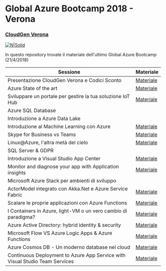 # Global Azure Bootcamp 2018 - Verona
### [CloudGen Verona](http://cloudgen.it)

[![N|Solid](https://global.azurebootcamp.net/wp-content/uploads/2014/11/logo-2018-762x677-2.png)](logo)

In questo repository trovate il materiale dell'ultimo Global Azure Bootcamp (21/4/2018)

| Sessione | Materiale |
| ------ | ------ |
| Presentazione CloudGen Verona e Codici Sconto | [Materiale][LinkPresentazioneIniziale] |
| Azure State of the art | [Materiale][LinkKeynote] |
| Sviluppare un portale per gestire la tua soluzione IoT Hub | [Materiale][LinkIoT] |
| Azure SQL Database |  |
| Introduzione a Azure Data Lake |  |
| Introduzione al Machine Learning con Azure | [Materiale][LinkML] |
| Skype for Business vs Teams | [Materiale][LinkTeams] |
| Linux@Azure, l'altra metà del cielo | [Materiale][LinkLinuxAltraMetaDelCielo] |
| SQL Server & GDPR |  |
| Introduzione a Visual Studio App Center | [Materiale][LinkAppCenter] |
| Monitor and diagnose your app with Application insights | [Materiale][LinkAppInsight] |
| Microsoft Azure Stack per ambienti di sviluppo |  |
| ActorModel integrato con Akka.Net e Azure Service Fabric | [Materiale][LinkFabric] |
| Scalare le proprie applicazioni con Azure Functions | [Materiale][LinkFunctions] |
| I Containers in Azure, light-VM o un vero cambio di paradigma? | [Materiale][LinkContainers] |
| Azure Active Directory: hybrid identity & security | [Materiale][LinkAAD]  |
| Microsoft Flow VS Azure Logic Apps & Azure Functions | [Materiale][LinkFlow] |
| Azure Cosmos DB - Un moderno database nel cloud | [Materiale][LinkCosmosDB] |
| Continuous Deployment to Azure App Service with Visual Studio Team Services | [Materiale][LinkVSTS] |

   [LinkKeynote]: <https://github.com/CloudGenVR/GAB2018/tree/master/Keynote>
   [LinkAppCenter]: <https://github.com/CloudGenVR/GAB2018/tree/master/AppCenter>
   [LinkAppInsight]: <https://github.com/CloudGenVR/GAB2018/tree/master/AppInsight>
   [LinkIoT]: <https://github.com/CloudGenVR/GAB2018/tree/master/Azure%20IoTHub>
   [LinkFunctions]: <https://github.com/CloudGenVR/GAB2018/tree/master/AzureFunctions>
   [LinkFabric]: <https://github.com/CloudGenVR/GAB2018/tree/master/AzureServiceFabric_AkkaNet>
   [LinkContainers]: <https://github.com/CloudGenVR/GAB2018/tree/master/Containers>
   [LinkVSTS]: <https://github.com/CloudGenVR/GAB2018/tree/master/Continuous%20Deployment%20to%20Azure%20App%20Service%20with%20Visual%20Studio%20Team%20Services>
   [LinkCosmosDB]: <https://github.com/CloudGenVR/GAB2018/tree/master/CosmosDB>
   [LinkLinuxAltraMetaDelCielo]: <https://github.com/CloudGenVR/GAB2018/tree/master/LinuxAltraMetaDelCielo>
   [LinkML]: <https://github.com/CloudGenVR/GAB2018/tree/master/Machine%20Learning>
   [LinkPresentazioneIniziale]: <https://github.com/CloudGenVR/GAB2018/tree/master/Presentazione_Sconti>
   [LinkFlow]: <https://github.com/CloudGenVR/GAB2018/tree/master/Flow>
   [LinkAAD]: <https://github.com/CloudGenVR/GAB2018/tree/master/AAD>
   [LinkTeams]: <https://github.com/CloudGenVR/GAB2018/tree/master/Teams>